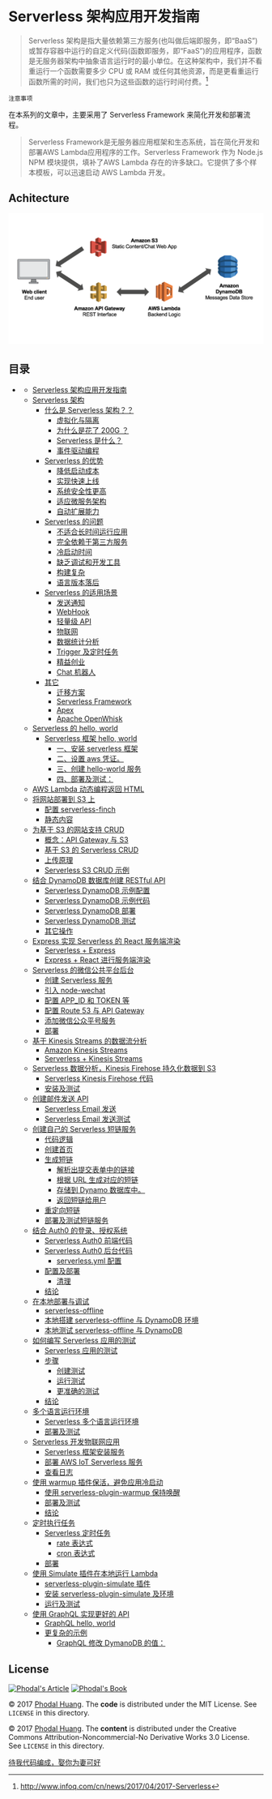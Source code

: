 Serverless 架构应用开发指南
===

> Serverless 架构是指大量依赖第三方服务(也叫做后端即服务，即“BaaS”)或暂存容器中运行的自定义代码(函数即服务，即“FaaS”)的应用程序，函数是无服务器架构中抽象语言运行时的最小单位。在这种架构中，我们并不看重运行一个函数需要多少 CPU 或 RAM 或任何其他资源，而是更看重运行函数所需的时间，我们也只为这些函数的运行时间付费。[^serverless]

[^serverless]: http://www.infoq.com/cn/news/2017/04/2017-Serverless

``注意事项``

在本系列的文章中，主要采用了 Serverless Framework 来简化开发和部署流程。

> Serverless Framework是无服务器应用框架和生态系统，旨在简化开发和部署AWS Lambda应用程序的工作。Serverless Framework 作为 Node.js NPM 模块提供，填补了AWS Lambda 存在的许多缺口。它提供了多个样本模板，可以迅速启动 AWS Lambda 开发。

Achitecture
---

![Serverless Application Architecture](images/serverless-spa-architecture.png)

目录
---

*   *   [Serverless 架构应用开发指南](http://serverless.ink/#serverless-架构应用开发指南)
    *   [Serverless 架构](http://serverless.ink/#serverless-架构)
        *   [什么是 Serverless 架构？？](http://serverless.ink/#什么是-serverless-架构)
            *   [虚拟化与隔离](http://serverless.ink/#虚拟化与隔离)
            *   [为什么是花了 200G ？](http://serverless.ink/#为什么是花了-200g)
            *   [Serverless 是什么？](http://serverless.ink/#serverless-是什么)
            *   [事件驱动编程](http://serverless.ink/#事件驱动编程)
        *   [Serverless 的优势](http://serverless.ink/#serverless-的优势)
            *   [降低启动成本](http://serverless.ink/#降低启动成本)
            *   [实现快速上线](http://serverless.ink/#实现快速上线)
            *   [系统安全性更高](http://serverless.ink/#系统安全性更高)
            *   [适应微服务架构](http://serverless.ink/#适应微服务架构)
            *   [自动扩展能力](http://serverless.ink/#自动扩展能力)
        *   [Serverless 的问题](http://serverless.ink/#serverless-的问题)
            *   [不适合长时间运行应用](http://serverless.ink/#不适合长时间运行应用)
            *   [完全依赖于第三方服务](http://serverless.ink/#完全依赖于第三方服务)
            *   [冷启动时间](http://serverless.ink/#冷启动时间)
            *   [缺乏调试和开发工具](http://serverless.ink/#缺乏调试和开发工具)
            *   [构建复杂](http://serverless.ink/#构建复杂)
            *   [语言版本落后](http://serverless.ink/#语言版本落后)
        *   [Serverless 的适用场景](http://serverless.ink/#serverless-的适用场景)
            *   [发送通知](http://serverless.ink/#发送通知)
            *   [WebHook](http://serverless.ink/#webhook)
            *   [轻量级 API](http://serverless.ink/#轻量级-api)
            *   [物联网](http://serverless.ink/#物联网)
            *   [数据统计分析](http://serverless.ink/#数据统计分析)
            *   [Trigger 及定时任务](http://serverless.ink/#trigger-及定时任务)
            *   [精益创业](http://serverless.ink/#精益创业)
            *   [Chat 机器人](http://serverless.ink/#chat-机器人)
        *   [其它](http://serverless.ink/#其它)
            *   [迁移方案](http://serverless.ink/#迁移方案)
            *   [Serverless Framework](http://serverless.ink/#serverless-framework)
            *   [Apex](http://serverless.ink/#apex)
            *   [Apache OpenWhisk](http://serverless.ink/#apache-openwhisk)
    *   [Serverless 的 hello, world](http://serverless.ink/#serverless-的-hello-world)
        *   [Serverless 框架 hello, world](http://serverless.ink/#serverless-框架-hello-world)
            *   [一、安装 serverless 框架](http://serverless.ink/#一安装-serverless-框架)
            *   [二、设置 aws 凭证。](http://serverless.ink/#二设置-aws-凭证)
            *   [三、创建 hello-world 服务](http://serverless.ink/#三创建-hello-world-服务)
            *   [四、部署及测试：](http://serverless.ink/#四部署及测试)
    *   [AWS Lambda 动态编程返回 HTML](http://serverless.ink/#aws-lambda-动态编程返回-html)
    *   [将网站部署到 S3 上](http://serverless.ink/#将网站部署到-s3-上)
        *   [配置 serverless-finch](http://serverless.ink/#配置-serverless-finch)
        *   [静态内容](http://serverless.ink/#静态内容)
    *   [为基于 S3 的网站支持 CRUD](http://serverless.ink/#为基于-s3-的网站支持-crud)
        *   [概念：API Gateway 与 S3](http://serverless.ink/#概念api-gateway-与-s3)
        *   [基于 S3 的 Serverless CRUD](http://serverless.ink/#基于-s3-的-serverless-crud)
        *   [上传原理](http://serverless.ink/#上传原理)
        *   [Serverless S3 CRUD 示例](http://serverless.ink/#serverless-s3-crud-示例)
    *   [结合 DynamoDB 数据库创建 RESTful API](http://serverless.ink/#结合-dynamodb-数据库创建-restful-api)
        *   [Serverless DynamoDB 示例配置](http://serverless.ink/#serverless-dynamodb-示例配置)
        *   [Serverless DynamoDB 示例代码](http://serverless.ink/#serverless-dynamodb-示例代码)
        *   [Serverless DynamoDB 部署](http://serverless.ink/#serverless-dynamodb-部署)
        *   [Serverless DynamoDB 测试](http://serverless.ink/#serverless-dynamodb-测试)
        *   [其它操作](http://serverless.ink/#其它操作)
    *   [Express 实现 Serverless 的 React 服务端渲染](http://serverless.ink/#express-实现-serverless-的-react-服务端渲染)
        *   [Serverless + Express](http://serverless.ink/#serverless-express)
        *   [Express + React 进行服务端渲染](http://serverless.ink/#express-react-进行服务端渲染)
    *   [Serverless 的微信公共平台后台](http://serverless.ink/#serverless-的微信公共平台后台)
        *   [创建 Serverless 服务](http://serverless.ink/#创建-serverless-服务)
        *   [引入 node-wechat](http://serverless.ink/#引入-node-wechat)
        *   [配置 APP_ID 和 TOKEN 等](http://serverless.ink/#配置-app_id-和-token-等)
        *   [配置 Route 53 与 API Gateway](http://serverless.ink/#配置-route-53-与-api-gateway)
        *   [添加微信公众平号服务](http://serverless.ink/#添加微信公众平号服务)
        *   [部署](http://serverless.ink/#部署)
    *   [基于 Kinesis Streams 的数据流分析](http://serverless.ink/#基于-kinesis-streams-的数据流分析)
        *   [Amazon Kinesis Streams](http://serverless.ink/#amazon-kinesis-streams)
        *   [Serverless + Kinesis Streams](http://serverless.ink/#serverless-kinesis-streams)
    *   [Serverless 数据分析，Kinesis Firehose 持久化数据到 S3](http://serverless.ink/#serverless-数据分析kinesis-firehose-持久化数据到-s3)
        *   [Serverless Kinesis Firehose 代码](http://serverless.ink/#serverless-kinesis-firehose-代码)
        *   [安装及测试](http://serverless.ink/#安装及测试)
    *   [创建邮件发送 API](http://serverless.ink/#创建邮件发送-api)
        *   [Serverless Email 发送](http://serverless.ink/#serverless-email-发送)
        *   [Serverless Email 发送测试](http://serverless.ink/#serverless-email-发送测试)
    *   [创建自己的 Serverless 短链服务](https://www.phodal.com/blog/serverless-architecture-develoment-create-self-short-url-services/)
        *   [代码逻辑](http://serverless.ink/#代码逻辑)
        *   [创建首页](http://serverless.ink/#创建首页)
        *   [生成短链](http://serverless.ink/#生成短链)
            *   [解析出提交表单中的链接](http://serverless.ink/#解析出提交表单中的链接)
            *   [根据 URL 生成对应的短链](http://serverless.ink/#根据-url-生成对应的短链)
            *   [存储到 Dynamo 数据库中。](http://serverless.ink/#存储到-dynamo-数据库中)
            *   [返回短链给用户](http://serverless.ink/#返回短链给用户)
        *   [重定向短链](http://serverless.ink/#重定向短链)
        *   [部署及测试短链服务](http://serverless.ink/#部署及测试短链服务)
    *   [结合 Auth0 的登录、授权系统](http://serverless.ink/#结合-auth0-的登录授权系统)
        *   [Serverless Auth0 前端代码](http://serverless.ink/#serverless-auth0-前端代码)
        *   [Serverless Auth0 后台代码](http://serverless.ink/#serverless-auth0-后台代码)
            *   [serverless.yml 配置](http://serverless.ink/#serverless.yml-配置)
        *   [配置及部署](http://serverless.ink/#配置及部署)
            *   [清理](http://serverless.ink/#清理)
        *   [结论](http://serverless.ink/#结论)
    *   [在本地部署与调试](http://serverless.ink/#在本地部署与调试)
        *   [serverless-offline](http://serverless.ink/#serverless-offline)
        *   [本地搭建 serverless-offline 与 DynamoDB 环境](http://serverless.ink/#本地搭建-serverless-offline-与-dynamodb-环境)
        *   [本地测试 serverless-offline 与 DynamoDB](http://serverless.ink/#本地测试-serverless-offline-与-dynamodb)
    *   [如何编写 Serverless 应用的测试](http://serverless.ink/#如何编写-serverless-应用的测试)
        *   [Serverless 应用的测试](http://serverless.ink/#serverless-应用的测试)
        *   [步骤](http://serverless.ink/#步骤)
            *   [创建测试](http://serverless.ink/#创建测试)
            *   [运行测试](http://serverless.ink/#运行测试)
            *   [更准确的测试](http://serverless.ink/#更准确的测试)
        *   [结论](http://serverless.ink/#结论-1)
    *   [多个语言运行环境](http://serverless.ink/#多个语言运行环境)
        *   [Serverless 多个语言运行环境](http://serverless.ink/#serverless-多个语言运行环境)
        *   [部署及测试](http://serverless.ink/#部署及测试)
    *   [Serverless 开发物联网应用](http://serverless.ink/#serverless-开发物联网应用)
        *   [Serverless 框架安装服务](http://serverless.ink/#serverless-框架安装服务)
        *   [部署 AWS IoT Serverless 服务](http://serverless.ink/#部署-aws-iot-serverless-服务)
        *   [查看日志](http://serverless.ink/#查看日志)
    *   [使用 warmup 插件保活，避免应用冷启动](http://serverless.ink/#使用-warmup-插件保活避免应用冷启动)
        *   [使用 serverless-plugin-warmup 保持唤醒](http://serverless.ink/#使用-serverless-plugin-warmup-保持唤醒)
        *   [部署及测试](http://serverless.ink/#部署及测试-1)
        *   [结论](http://serverless.ink/#结论-2)
    *   [定时执行任务](http://serverless.ink/#定时执行任务)
        *   [Serverless 定时任务](http://serverless.ink/#serverless-定时任务)
            *   [rate 表达式](http://serverless.ink/#rate-表达式)
            *   [cron 表达式](http://serverless.ink/#cron-表达式)
        *   [部署](http://serverless.ink/#部署-1)
    *   [使用 Simulate 插件在本地运行 Lambda](http://serverless.ink/#使用-simulate-插件在本地运行-lambda)
        *   [serverless-plugin-simulate 插件](http://serverless.ink/#serverless-plugin-simulate-插件)
        *   [安装 serverless-plugin-simulate 及环境](http://serverless.ink/#安装-serverless-plugin-simulate-及环境)
        *   [运行及测试](http://serverless.ink/#运行及测试)
    *   [使用 GraphQL 实现更好的 API](http://serverless.ink/#使用-graphql-实现更好的-api)
        *   [GraphQL hello, world](http://serverless.ink/#graphql-hello-world)
        *   [更复杂的示例](http://serverless.ink/#更复杂的示例)
            *   [GraphQL 修改 DymanoDB 的值：](http://serverless.ink/#graphql-修改-dymanodb-的值)

License
---

[![Phodal's Article](http://brand.phodal.com/shields/article-small.svg)](https://www.phodal.com/) [![Phodal's Book](http://brand.phodal.com/shields/book-small.svg)](https://www.phodal.com/)


© 2017 [Phodal Huang](https://www.phodal.com). The **code** is distributed under the MIT License. See `LICENSE` in this directory.

© 2017 [Phodal Huang](https://www.phodal.com). The **content** is distributed under the Creative Commons Attribution-Noncommercial-No Derivative Works 3.0 License. See `LICENSE` in this directory.

[待我代码编成，娶你为妻可好](http://www.xuntayizhan.com/blog/ji-ke-ai-qing-zhi-er-shi-dai-wo-dai-ma-bian-cheng-qu-ni-wei-qi-ke-hao-wan/)
